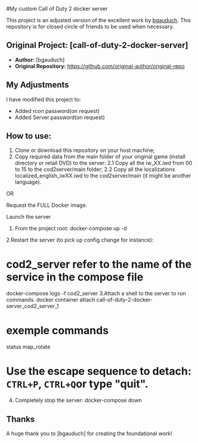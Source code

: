 #My custom Call of Duty 2 docker server

This project is an adjusted version of the excellent work by [bgauduch](https://github.com/original-author/original-repo(https://github.com/bgauduch/call-of-duty-2-docker-server)). This repository is for closed circle of friends to be used when necessary. 

## Original Project: [call-of-duty-2-docker-server]
* **Author:** [bgauduch]
* **Original Repository:** https://github.com/original-author/original-repo

## My Adjustments
I have modified this project to:
- Added rcon password(on request)
- Added Server password(on request)

## How to use:
1. Clone or download this repository on your host machine;
2. Copy required data from the main folder of your original game (install directory or retail DVD) to the server:
2.1 Copy all the iw_XX.iwd from 00 to 15 to the cod2server/main folder;
2.2 Copy all the localizations localized_english_iwXX.iwd to the cod2server/main (it might be another language).

OR

Request the FULL Docker image. 

Launch the server
1. From the project root:
docker-compose up -d

2.Restart the server (to pick up config change for instance):
# cod2_server refer to the name of the service in the compose file
docker-compose logs -f cod2_server
3.Attach a shell to the server to run commands.
docker container attach call-of-duty-2-docker-server_cod2_server_1
# exemple commands
status
map_rotate
# Use the escape sequence to detach: `CTRL+P`, `CTRL+Q`or type "quit".
4. Completely stop the server:
docker-compose down

## Thanks
A huge thank you to [bgauduch] for creating the foundational work!
